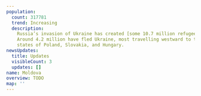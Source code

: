 ```yaml
---
population:
  count: 317781
  trend: Increasing
  description:
    Russia’s invasion of Ukraine has created [some 10.7 million refugees](https://data2.unhcr.org/en/situations/ukraine/location?secret=unhcrrestricted).
    Around 4.2 million have fled Ukraine, most travelling westward to the bordering
    states of Poland, Slovakia, and Hungary.
newsUpdates:
  title: Updates
  visibleCount: 3
  updates: []
name: Moldova
overview: TODO
map: ''
---
```

